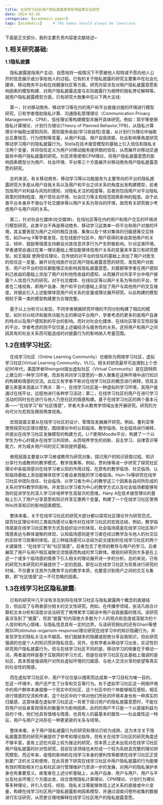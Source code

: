 ```yaml
---
title: 在线学习社区用户隐私披露意愿影响因素实证研究
date: 2024-03-26
categories: [academics paper]
tags: [academics]     # TAG names should always be lowercase
---
```


下面是正文部分，我的主要负责内容是文献综述~

<span style="font-size: 20px;font-weight:bold">1.相关研究基础:</span>

<span style="font-size: 16px;font-weight:bold">1.1隐私披露</span>

&nbsp;&nbsp;&nbsp;&nbsp;隐私披露是指用户主动、自愿地将一般情况下不愿被他人知晓或不愿向他人公开的信息展示或分享给他人的过程。已有的关于隐私披露的研究主要集中在社会化媒体、移动商务平台和在线健康社区等方面，研究内容涉及对用户隐私披露意愿影响因素的模型构建、对用户隐私披露态度与实际披露行为相悖的隐私悖论解释等。就用户隐私披露模型方面，已有研究大致集中在以下两大主线:

&nbsp;&nbsp;&nbsp;&nbsp;第一，针对移动商务、移动学习等在内的用户和平台直接对接的环境进行模型研究，已有学者借助隐私计算、沟通隐私管理理论（Communication Privacy Management，CPM）、信任理论等构建模型并展开具体研究。例如：郭宇等使用隐私计算理论、计划行为理论(Theory of Planned Behavior,TPB)，从隐私计算理论中抽取出感知风险、感知服务收益(学习收益性)变量，从计划行为理论中抽取出互惠规范、行为控制等变量，从用户利益、用户自我效能、社会影响等角度研究移动学习用户的隐私披露行为。Stella在技术接受模型的基础上引入信任和隐私关注两个变量，并将信任定义为用户对移动服务提供商的信任，从而展开对移动交通服务中用户隐私披露的研究。刘百灵等使用CPM理论，将用户隐私披露意愿的影响因素模型分为用户、社会环境、平台等三个方面展开对移动商务用户隐私披露意愿的研究。

&nbsp;&nbsp;&nbsp;&nbsp;总的来说，有关移动商务、移动学习等以功能服务为主要导向的平台的隐私披露研究大多是从用户自我关系以及用户和平台之间关系的角度出发构建模型，前者包括用户对利益与风险的感知、对隐私关注的程度等。后者则包括用户对平台隐私政策的控制程度、用户受社会环境、社会压力等主观规范因素影响的程度。由于此类平台本身并不类似于社交媒体等以用户关系为导向的环境，故而有关研究极少考虑用户与用户间的关系。

&nbsp;&nbsp;&nbsp;&nbsp;第二，针对社会化媒体(社交媒体)、在线社区等在内的用户和用户交互的环境进行模型研究。此类平台不再是移动商务、移动学习这类单一将平台和用户对接的环境，其主要表现为用户之间的相互连接、集聚以及个体对集体的归属感等交互特性，如Zhang X等学者发现，在在线医疗社区中，用户获得的来自其他用户的关注、倾听、鼓励等情感支持都会对其信息共享行为产生积极影响。针对这类环境，学者通常会通过在某一理论基础上增加能够体现用户关系的变量来丰富已有研究模型。如王瑜超 使用信任理论，在传统的对平台的信任的基础上添加了用户对医生的信任这一变量，展开对在线医疗社区用户隐私披露意愿的研究，发现用户对医生、用户对平台的信任都能够正向影响其隐私披露意愿。刘嘉颖等学者在用户感知利己收益的基础上添加了用户对利他性收益的感知，从而展开对共享平台中用户披露个人信息行为的研究。对于社交媒体、在线社区等以用户关系为导向的平台，学者在二维视角，即用户自身、用户和平台的基础上添加了用户与其他用户的交互维度，并据此引入上述能够体现用户间关系的变量或理论展开研究，以此构建的模型相较于第一类的模型构建更为合理完整。

&nbsp;&nbsp;&nbsp;&nbsp;基于以上分析可以发现，不同学者根据研究环境的不同分别构建了相应的模型，如针对以经济和服务功能为主的移动平台用户，学者考虑的更多的是用户自身的特点以及用户感知到的平台的影响。而针对社会化媒体、在线社区等交互性较强的平台，学者考虑的则不仅仅是上述偏经济与服务性的关系，还将用户和用户之间因具有的社会关系而可能造成的对披露行为的影响纳入考量范围。

<span style="font-size: 20px;font-weight:bold">1.2在线学习社区:</span>

&nbsp;&nbsp;&nbsp;&nbsp;在线学习社区（Online Learning Community）也被称为网络学习社区，虚拟学习社区(Virtual Learning Community，VLC)。相关的研究最早可追溯到上个世纪90年代，美国学者Rheingold提出虚拟社区（Virtual Community）是在因特网上建立的一种学习环境，而具有共同学习意愿的一群人聚集在这种环境中进行知识的构建和情感的交流。此后又有学者不断对在线学习社区的概念进行阐释，但其主要元素基本涵盖以下两点：第一，在线学习社区是一种虚拟的学习环境，其用户是通过在线平台，远程地进行各种学习活动；第二，在线学习社区的用户在进行学习活动的同时也在进行与他人乃至社区的情感构建。基于在线学习社区的两个基本元素——“在线学习”和“社区情感”，学者大多从教育学领域出发开展研究。研究的方向可分为宏观及微观两类视角。

&nbsp;&nbsp;&nbsp;&nbsp;宏观层面主要从在线学习社区的设计、管理及发展展开研究。例如，董利亚等使用探究社区理论模型，围绕理论中的认知临场、教学临场、社会临场进行阐释，并提出在线学习社区发展模型的构建方式。Li F使用Moodle平台，构建了一个以学生为中心的城乡在线学习共同体，从而培养学生的创新、自主学习、自律意识等能力，并为城乡用户间的交汇体验提供基础。

&nbsp;&nbsp;&nbsp;&nbsp;微观层面主要是以学习者或教师为研究对象，探讨用户的知识获取过程、知识分享行为或教师的教学模式、教学效果等。例如，贾利锋等进一步研究了探究社区理论中各临场感对在线学习者认知的作用过程，在原有的教学临场、社交临场、认知临场基础上添加能够体现学习者自身效能的学习者临场。Hsin-Te等研究在线学习社区中团队信任、社会临场、以学习者为中心的教学这三个因素各自间所形成的关系对学科教学的影响，并发现以学习者为中心的教学方式以及社会临场都能够有效的促进学生的深入学习并培养学生高层次的思维。Hany A在技术接受理论的基础上引入了用户分享意愿和知识共享互惠两个变量，构建了一个在线学习社区使用Wiki共享知识的影响因素模型。

&nbsp;&nbsp;&nbsp;&nbsp;整体来看，关于在线学习社区的研究大部分都以探究社区理论作为研究范式。探究社区理论中的三类临场感可以看作对在线学习社区的宏观总结，例如，教学临场感是在线学习社区教学方式及组织设计的体现，社会临场感是在线学习社区用户情感表达与群体凝聚的体现，认知临场感则是学习者在经过教学及与他人的社交后的实际学习效果的体现。这三种临场感可以总结为前文提到的在线学习社区的两个关键属性：“在线学习”和“社区情感”。前者包含了老师的教导与用户的学习。后者展现了用户与用户相互凝聚交流情感而构成的学习群体。微观的研究则大多是在上述一个或多个临场感的情景下引入相关的理论展开进一步的分析。总的来说，已有的研究为本研究的开展提供了一定的思路，即在以在线学习社区为背景进行研究的时候，不仅要关注其作为教育平台的教学本质，也要意识到用户之间的交互与集群，即“社区情感”这一不可忽略的因素。

<span style="font-size: 20px;font-weight:bold">1.3在线学习社区隐私披露:</span>

&nbsp;&nbsp;&nbsp;&nbsp;已有的研究中几乎没有涉及到将在线学习社区与隐私披露两个概念的直接结合，但出现了与两者部分相关的交叉性研究。例如，在传播学领域，张洁凡结合计算机文本分析和深度访谈法研究了微博某学习超话中用户自我披露的情况。该研究虽涉及到了“披露”，但其“披露”的内容绝大多数为个人的观点和态度或深层次的个人信仰和内心情绪，与隐私信息具有一定的边界。与该研究相似的还有Ghani等使用SOR(stimulus-organism-response)理论研究在线学习中的知识隐藏行为，并发现学生的隐私关注水平越高，他们就越多的隐藏或拒绝分享自我知识，但此研究强调的也是个人的知识而非隐私信息。另外，也有学者从移动学习出发，实证性的研究用户隐私披露行为，但与在线学习社区不同的是，移动学习的侧重在于移动一词，两者虽同样是基于互联网的学习方式，但是在线学习社区在此基础上强调的是社区，其本质是强调用户对所处虚拟环境的归属感、与他人交流分享的欲望等真实的社会性的情感。

&nbsp;&nbsp;&nbsp;&nbsp;而在虚拟学习社区中，用户不仅仅是以搜索而达成某一学习目标为唯一目的，在这一环境中，用户还产生了分享和交互等行为。处于虚拟学习社区这一网络环境中的用户群体本身就像一个现实中的社区，这个社区中的个体能够相互感知，相互进行情感的交流和传递，这个社区中的个体对他们所处的环境本身也有一种真实的归属感，这意味着在虚拟学习社区这一背景下探讨用户的隐私披露意愿时，不能仅将用户对自身客观得失的衡量作为影响因素，此时的用户不只是一个以直接利益为目的个体，他们也具有情绪与情感，也具有人的最基本的属性——社会属性这一特征，用户与用户之间存在一种更紧密的关系与纽带。

&nbsp;&nbsp;&nbsp;&nbsp;整体来看，关于用户隐私披露行为的研究和理论已较为成熟，这为本文关于隐私披露意愿的研究开展提供了参考和理论指导。但有关在线学习社区的研究角度还不够丰富，虽有上述在内容上较为接近的研究，但本质上还未出现对在线学习社区用户隐私披露的针对性研究，目前在该领域也未形成一个较为系统且完整的理论研究模型。而近年来，疫情的影响和在线学习本身的便利性等都使在线学习社区正受到更广泛的关注和使用，在此背景下研究在线学习社区中用户隐私披露的行为能够有效的帮助相关行业和社区进行管理维护乃至进一步的发展，对用户的隐私保护本身也有重要意义。故笔者在上述分析基础上，从用户自身、用户与用户、用户与平台及社会环境三个方面出发，综合使用隐私计算理论、CPM理论、计划行为理论等多种理论，并引入信任、经验、隐私关注等能够体现上述关系的直接或中介变量，构建在线学习社区用户隐私披露影响因素模型，并通过调查问卷所收集的数据进行实证研究，从而更合理地解释在线学习社区用户的隐私披露意愿。